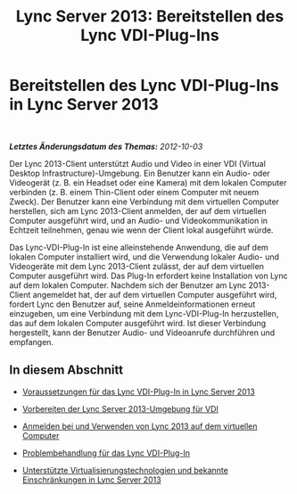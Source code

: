 ﻿---
title: 'Lync Server 2013: Bereitstellen des Lync VDI-Plug-Ins'
TOCTitle: Bereitstellen des Lync VDI-Plug-Ins
ms:assetid: 11d3bd5d-6dd3-471c-b842-b072fa197714
ms:mtpsurl: https://technet.microsoft.com/de-de/library/JJ204683(v=OCS.15)
ms:contentKeyID: 49293225
ms.date: 05/19/2016
mtps_version: v=OCS.15
ms.translationtype: HT
---

# Bereitstellen des Lync VDI-Plug-Ins in Lync Server 2013

 

_**Letztes Änderungsdatum des Themas:** 2012-10-03_

Der Lync 2013-Client unterstützt Audio und Video in einer VDI (Virtual Desktop Infrastructure)-Umgebung. Ein Benutzer kann ein Audio- oder Videogerät (z. B. ein Headset oder eine Kamera) mit dem lokalen Computer verbinden (z. B. einem Thin-Client oder einem Computer mit neuem Zweck). Der Benutzer kann eine Verbindung mit dem virtuellen Computer herstellen, sich am Lync 2013-Client anmelden, der auf dem virtuellen Computer ausgeführt wird, und an Audio- und Videokommunikation in Echtzeit teilnehmen, genau wie wenn der Client lokal ausgeführt würde.

Das Lync-VDI-Plug-In ist eine alleinstehende Anwendung, die auf dem lokalen Computer installiert wird, und die Verwendung lokaler Audio- und Videogeräte mit dem Lync 2013-Client zulässt, der auf dem virtuellen Computer ausgeführt wird. Das Plug-In erfordert keine Installation von Lync auf dem lokalen Computer. Nachdem sich der Benutzer am Lync 2013-Client angemeldet hat, der auf dem virtuellen Computer ausgeführt wird, fordert Lync den Benutzer auf, seine Anmeldeinformationen erneut einzugeben, um eine Verbindung mit dem Lync-VDI-Plug-In herzustellen, das auf dem lokalen Computer ausgeführt wird. Ist dieser Verbindung hergestellt, kann der Benutzer Audio- und Videoanrufe durchführen und empfangen.

## In diesem Abschnitt

  - [Voraussetzungen für das Lync VDI-Plug-In in Lync Server 2013](lync-server-2013-lync-vdi-plug-in-prerequisites.md)

  - [Vorbereiten der Lync Server 2013-Umgebung für VDI](lync-server-2013-preparing-your-environment-for-vdi.md)

  - [Anmelden bei und Verwenden von Lync 2013 auf dem virtuellen Computer](lync-server-2013-signing-in-and-using-lync-2013-on-the-virtual-machine.md)

  - [Problembehandlung für das Lync VDI-Plug-In](lync-server-2013-troubleshooting-the-lync-vdi-plug-in.md)

  - [Unterstützte Virtualisierungstechnologien und bekannte Einschränkungen in Lync Server 2013](lync-server-2013-supported-virtualization-technologies-and-known-limitations.md)

